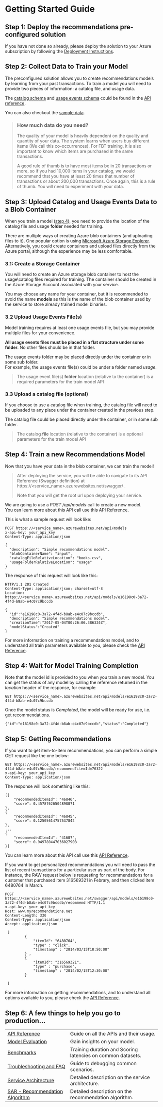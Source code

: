 # Getting Started Guide

## Step 1: Deploy the recommendations pre-configured solution

If you have not done so already, please deploy the solution to your Azure subscription
by following the [Deployment Instructions](doc/deployment-instructions.md).

## Step 2: Collect Data to Train your Model
The preconfigured solution allows you to create recommendations models by learning 
from your past transactions. To train a model you will need to provide two pieces
of information: a catalog file, and usage data.

The [catalog schema](doc/api-reference.md#catalog-file-schema) and [usage events schema](doc/api-reference.md#usage-events-file-schema) could be found in the [API reference](doc/api-reference.md).

You can also checkout the [sample data](http://aka.ms/RecoSampleData).

> ### How much data do you need?
> The quality of your model is heavily dependent on the quality and quantity of your data.
> The system learns when users buy different items (We call this co-occurrences). For FBT training, it is also important to know which items are purchased in the same transactions.
> 
> A good rule of thumb is to have most items be in 20 transactions or more, so if you had 10,000 items in your catalog, we would recommend that you have at least 20 times that number of transactions or about 200,000 transactions. Once again, this is a rule of thumb. You will need to experiment with your data.

## Step 3: Upload Catalog and Usage Events Data to a Blob Container

When you train a model ([step 4](#step_4_train_a_new_recommendations_model)), you need to provide the location of the catalog file and usage **folder** needed for training.

There are multiple ways of creating Azure blob containers (and uploading files to it). One popular option is using [Microsoft Azure Storage Explorer](http://storageexplorer.com/).
Alternatively, you could create containers and upload files directly from the Azure portal, although the experience may be less comfortable. 

### 3.1: Create a Storage Container
You will need to create an Azure storage blob container to host the usage\catalog files required for training. 
The container should be created in the Azure Storage Account associated with your service.

You may choose any name for your container, but it is recommended to avoid the name **models** as this is the name of the blob container
used by the service to store already trained model binaries.


### 3.2 Upload Usage Events File(s)

Model training requires at least one usage events file, but you may provide multiple files for your convenience.

**All usage events files must be placed in a flat structure under some folder**. No other files should be in that folder.

The usage events folder may be placed directly under the container or in some sub folder.   
For example, the usage events file(s) could be under a folder named *usage*. 

>The usage event file(s) **folder** location (relative to the container) is a required parameters for the train model API

### 3.3 Upload a catalog file (optional)
If you choose to use a catalog file when training, the catalog file will need to be uploaded to any place under the container created in the previous step.

The catalog file could be placed directly under the container, or in some sub folder.

>The catalog **file** location (relative to the container) is a optional parameters for the train model API 


## Step 4: Train a new Recommendations Model
Now that you have your data in the blob container, we can train the model!

>  After deploying the service, you will be able to navigate to its API Reference
>  (Swagger definition) at https://<service_name>.azurewebsites.net/swagger/ .
>
>  Note that you will get the root url upon deploying your service.

We are going to use a *POST /api/models* call to create a new model.  
You can learn more about this API call use this [API Reference](doc/api-reference.md#train-a-new-model).

This is what a sample request will look like: 

```
POST https://<service_name>.azurewebsites.net/api/models
x-api-key: your_api_key
Content-Type: application/json

{
  "description": "Simple recommendations model",
  "blobContainerName": "input",
  "catalogFileRelativeLocation": "books.csv",
  "usageFolderRelativeLocation": "usage"
}

```

The response of this request will look like this:

```
HTTP/1.1 201 Created
Content-Type: application/json; charset=utf-8
Location: https://<service_name>.azurewebsites.net/api/models/e16198c0-3a72-4f4d-b8ab-e4c07c9bccdb

{
  "id":"e16198c0-3a72-4f4d-b8ab-e4c07c9bccdb",
  "description": "Simple recommendations model",
  "creationTime":"2017-05-04T00:26:06.386324Z",
  "modelStatus":"Created"
}
```

For more information on training a recommendations model, and to understand all train parameters available to you, please check the [API Reference](doc/api-reference.md).

## Step 4: Wait for Model Training Completion

Note that the model id is provided to you when you train a new model.
You can get the status of any model by calling the reference returned in the *location* header of the response, for example:
```
GET https://<service_name>.azurewebsites.net/api/models/e16198c0-3a72-4f4d-b8ab-e4c07c9bccdb
```
Once the model status is *Completed*, the model will be ready for use, i.e. get recommendations. 
```
{"id":"e16198c0-3a72-4f4d-b8ab-e4c07c9bccdb","status":"Completed"}
```

## Step 5: Getting Recommendations

If you want to get item-to-item recommendations, you can perform a simple GET request like the one below: 

```
GET https://<service_name>.azurewebsites.net/api/models/e16198c0-3a72-4f4d-b8ab-e4c07c9bccdb/recommend?itemId=70322
x-api-key: your_api_key
Content-Type: application/json
```

The response will look something like this:

```
[{
	"recommendedItemId": "46846",
	"score": 0.45787626504898071
},
{
	"recommendedItemId": "46845",
	"score": 0.12505614757537842
},
...
{
	"recommendedItemId": "41607",
	"score": 0.049780447036027908
}]
```

You can learn more about this API call use this [API Reference](doc/api-reference.md#get-item-to-item-recommendations).


If you want to get personalized recommendations you will need to pass the list of recent transactions for a particular user as part of the body. For instance, the RAW request below
is requesting for recommendations for a customer that purchased item 316569321 in Febrary, and then clicked item 6480764 in March.

```
POST https://<service_name>.azurewebsites.net/swagger/api/models/e16198c0-3a72-4f4d-b8ab-e4c07c9bccdb/recommend HTTP/1.1
x-api-key: your_api_key
Host: www.myrecommendations.net
Content-Length: 330
Content-Type: application/json
Accept: application/json

 [ 
         {          
             "itemId": "6480764",
             "type" : "click",    
             "timestamp" : "2014/03/15T10:50:00"
         } ,
         {          
             "itemId": "316569321",
             "type" : "purchase",
             "timestamp" : "2014/02/15T12:30:00"      
         }

 ]

```

For more information on getting recommendations, and to understand all options available to you, please check the [API Reference](doc/api-reference.md).

## Step 6: A few things to help you go to production...

|||
|:-|:-|
|[API Reference](doc/api-reference.md) | Guide on all the APIs and their usage.|
|[Model Evaluation](doc/model-evaluation.md)| Gain insights on your model.|
|[Benchmarks](doc/benchmarks.md)| Training duration and Scoring latencies on common datasets.|
|[Troubleshooting and FAQ ](doc/troubleshooting-and-faq.md)| Guide to debugging common scenarios.|
|[Service Architecture](doc/architecture.md)| Detailed description on the service architecture. | 
|[SAR - Recommendation Algorithm](doc/sar.md)| Detailed description on the recommendation algorithm.| 



